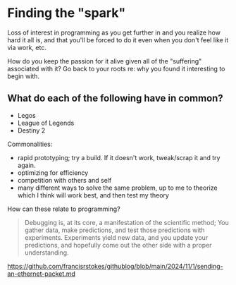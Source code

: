 # Finding the "spark"

Loss of interest in programming as you get further in and you realize how hard it all is, and that you'll be forced to do it even when you don't feel like it via work, etc.

How do you keep the passion for it alive given all of the "suffering" associated with it? Go back to your roots re: why you found it interesting to begin with.

## What do each of the following have in common?
- Legos
- League of Legends
- Destiny 2


Commonalities:
- rapid prototyping; try a build. If it doesn't work, tweak/scrap it and try again.
- optimizing for efficiency
- competition with others and self
- many different ways to solve the same problem, up to me to theorize which I think will work best, and then test my theory

How can these relate to programming?

> Debugging is, at its core, a manifestation of the scientific method; You gather data, make predictions, and test those predictions with experiments. Experiments yield new data, and you update your predictions, and hopefully come out the other side with a proper understanding. 


https://github.com/francisrstokes/githublog/blob/main/2024/11/1/sending-an-ethernet-packet.md